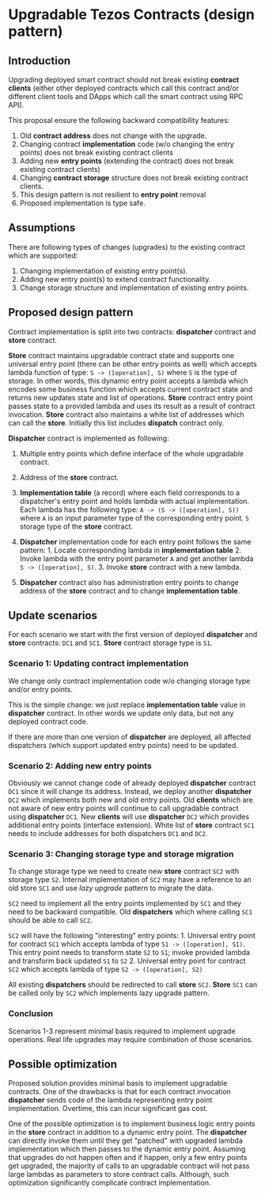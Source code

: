 # Upgradable Tezos Contracts (design pattern)

## Introduction

Upgrading deployed smart contract should not break existing **contract clients**
(either other deployed contracts which call this contract and/or different client
tools and DApps which call the smart contract using RPC API).

This proposal ensure the following backward compatibility features:

1. Old **contract address** does not change with the upgrade.
2. Changing contract **implementation** code (w/o changing the entry points) does
not break existing contract clients
3. Adding new **entry points** (extending the contract) does not break existing
contract clients)
4. Changing **contract storage** structure does not break existing contract clients.
5. This design pattern is not resilient to **entry point** removal
6. Proposed implementation is type safe.

## Assumptions

There are following types of changes (upgrades) to the existing contract which
are supported:

1. Changing implementation of existing entry point(s).
2. Adding new entry point(s) to extend contract functionality.
3. Change storage structure and implementation of existing entry points.

## Proposed design pattern

Contract implementation is split into two contracts: **dispatcher** contract
and **store** contract.

**Store** contract maintains upgradable contract state and supports one universal
entry point (there can be other entry points as well) which accepts lambda function
of type: `S -> ([operation], S)` where `S` is the type of storage. In other words,
this dynamic entry point accepts a lambda which encodes some business function which
accepts current contract state and returns new updates state and list of operations.
**Store** contract entry point passes state to a provided lambda and uses its result
as a result of contract invocation. **Store** contract also maintains a white list
of addresses which can call the **store**. Initially this list includes **dispatch**
contract only.

**Dispatcher** contract is implemented as following:
  
  1. Multiple entry points which define interface of the whole upgradable contract.
  2. Address of the **store** contract.
  3. **Implementation table** (a record) where each field corresponds to a dispatcher's
  entry point and holds lambda with actual implementation. Each lambda has the following
  type: `A -> (S -> ([operation], S))` where `A` is an input parameter type of the
  corresponding entry point. `S` storage type of the **store** contract.
  4. **Dispatcher** implementation code for each entry point follows the same pattern:
    1. Locate corresponding lambda in **implementation table**
    2. Invoke lambda with the entry point parameter `A` and get another lambda
    `S -> ([operation], S)`.
    3. Invoke **store** contract with a new lambda.

  5. **Dispatcher** contract also has administration entry points to change address
  of the **store** contract and to change **implementation table**.

## Update scenarios

  For each scenario we start with the first version of deployed **dispatcher** and
  **store** contracts: `DC1` and `SC1`. **Store** contract storage type is `S1`.

### Scenario 1: Updating contract implementation

  We change only contract implementation code w/o changing storage type and/or
  entry points.

  This is the simple change: we just replace **implementation table** value in
  **dispatcher** contract. In other words we update only data, but not any deployed
  contract code.

  If there are more than one version of **dispatcher** are deployed, all affected
  dispatchers (which support updated entry points) need to be updated.

### Scenario 2: Adding new entry points

  Obviously we cannot change code of already deployed **dispatcher** contract `DC1`
  since it will change its address. Instead, we deploy another **dispatcher** `DC2`
  which implements both new and old entry points. Old **clients** which are not
  aware of new entry points will continue to call upgradable contract using
  **dispatcher** `DC1`. New **clients** will use **dispatcher** `DC2` which provides
  additional entry points (interface extension). White list of **store**
  contract `SC1` needs to include addresses for both dispatchers `DC1` and `DC2`.

### Scenario 3: Changing storage type and storage migration

  To change storage type we need to create new **store** contract `SC2` with
  storage type `S2`. Internal implementation of `SC2` may have a reference to
  an old store `SC1` and use *lazy upgrade* pattern to migrate the data.

  `SC2` need to implement all the entry points implemented by `SC1` and they need
  to be backward compatible. Old **dispatchers** which where calling `SC1` should
  be able to call `SC2`.

  `SC2` will have the following "interesting" entry points:
    1. Universal entry point for contract `SC1` which accepts lambda of type
    `S1 -> ([operation], S1)`. This entry point needs to transform state `S2` to `S1`;
    invoke provided lambda and transform back updated `S1` to `S2`
    2. Universal entry point for contract `SC2` which accepts lambda of type
    `S2 -> ([operation], S2)`

  All existing **dispatchers** should be redirected to call **store** `SC2`.
  **Store** `SC1` can be called only by `SC2` which implements lazy upgrade pattern.

### Conclusion

  Scenarios 1-3 represent minimal basis required to implement upgrade operations.
  Real life upgrades may require combination of those scenarios.

## Possible optimization

  Proposed solution provides minimal basis to implement upgradable contracts.
  One of the drawbacks is that for each contract invocation **dispatcher** sends
  code of the lambda representing entry point implementation. Overtime, this can
  incur significant gas cost.

  One of the possible optimization is to implement business logic entry points
  in the **store** contract in addition to a dynamic entry point. The **dispatcher**
  can directly invoke them until they get "patched" with upgraded lambda implementation
  which then passes to the dynamic entry point.
  Assuming that upgrades do not happen often and if happen, only a few entry points
  get upgraded, the majority of calls to an upgradable contract will not pass large
  lambdas as parameters to store contract calls. Although, such optimization
  significantly complicate contract implementation.
